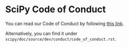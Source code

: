 SciPy Code of Conduct
======

You can read our Code of Conduct by following [this link](../main/source/dev/conduct/code_of_conduct.rst). 


Alternatively, you can find it under `scipy/doc/source/dev/conduct/code_of_conduct.rst`. 

